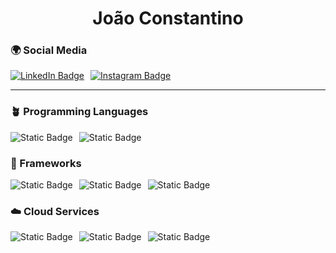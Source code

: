 <h1 align="center">João Constantino</h1>

### 🌍 Social Media

<div style="display: flex; gap: 10px; align-items: center;">
  <a href="https://www.linkedin.com/in/jo%C3%A3o-barreto-42a05224a/">
    <img alt="LinkedIn Badge" src="https://img.shields.io/badge/LinkedIn-a?style=flat&logo=LinkedIn&logoColor=white&color=blue">
  </a>
  <a href="https://www.instagram.com/j0a0.constantino/">
    <img alt="Instagram Badge" src="https://img.shields.io/badge/Instagram-a?style=flat&logo=Instagram&logoColor=white&color=purple">
  </a>
</div>

----

### 🪴 Programming Languages
<div style="display: flex; gap: 10px;">
  <img alt="Static Badge" src="https://img.shields.io/badge/Python-a?logo=Python&logoColor=black&color=white">
  <img alt="Static Badge" src="https://img.shields.io/badge/JavaScript-a?style=flat&logo=JavaScript&logoColor=black&color=white">
</div>

### 🔧 Frameworks
<div style="display: flex; gap: 10px;">
  <img alt="Static Badge" src="https://img.shields.io/badge/Django-a?style=flat&logo=Django&logoColor=white&color=red">
  <img alt="Static Badge" src="https://img.shields.io/badge/React-a?style=flat&logo=React&logoColor=white&color=red">
  <img alt="Static Badge" src="https://img.shields.io/badge/React%20Native-a?style=flat&logo=React&logoColor=white&color=red">
</div>

### ☁️ Cloud Services

<div style="display: flex; gap: 10px;">
  <img alt="Static Badge" src="https://img.shields.io/badge/Azure-a?style=flat&logo=MicrosoftAzure&logoColor=white&color=purple">
  <img alt="Static Badge" src="https://img.shields.io/badge/Firebase-a?style=flat&logo=Firebase&logoColor=white&color=purple">
  <img alt="Static Badge" src="https://img.shields.io/badge/Vercel-a?style=flat&logo=Vercel&logoColor=white&color=purple">
</div>
